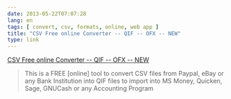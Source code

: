 ```yaml
---
date: 2013-05-22T07:07:28
lang: en
tags: [ convert, csv, formats, online, web app ]
title: "CSV Free online Converter -- QIF -- OFX -- NEW"
type: link
---
```


[CSV Free online Converter -- QIF -- OFX --
NEW](http://csvconverter.gginternational.net/)

> This is a FREE \[online\] tool to convert CSV files from Paypal, eBay
> or any Bank Institution into QIF files to import into MS Money,
> Quicken, Sage, GNUCash or any Accounting Program

